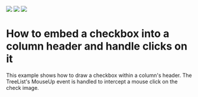 <!-- default badges list -->
![](https://img.shields.io/endpoint?url=https://codecentral.devexpress.com/api/v1/VersionRange/128637576/18.1.3%2B)
[![](https://img.shields.io/badge/Open_in_DevExpress_Support_Center-FF7200?style=flat-square&logo=DevExpress&logoColor=white)](https://supportcenter.devexpress.com/ticket/details/E1327)
[![](https://img.shields.io/badge/📖_How_to_use_DevExpress_Examples-e9f6fc?style=flat-square)](https://docs.devexpress.com/GeneralInformation/403183)
<!-- default badges end -->
# How to embed a checkbox into a column header and handle clicks on it


<p>This example shows how to draw a checkbox within a column's header. The TreeList's MouseUp event is handled to intercept a mouse click on the check image.</p>

<br/>



